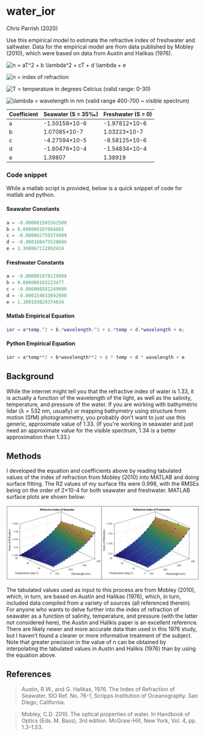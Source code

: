 # water_ior
Chris Parrish (2020)

Use this empirical model to estimate the refractive index of freshwater and saltwater.  Data for the empirical model are from data published by Mobley (2010), which were based on data from Austin and Halikas (1976).

![n = aT^2 + b \lambda^2 + cT + d \lambda + e](https://render.githubusercontent.com/render/math?math=n%20%3D%20aT%5E2%20%2B%20b%20%5Clambda%5E2%20%2B%20cT%20%2B%20d%20%5Clambda%20%2B%20e)

![n](https://render.githubusercontent.com/render/math?math=n) = index of refraction

![T](https://render.githubusercontent.com/render/math?math=T) = temperature in degrees Celcius (valid range: 0-30)

![\lambda](https://render.githubusercontent.com/render/math?math=%5Clambda) = wavelength in nm (valid range 400-700 ~ visible spectrum)

| Coefficient | Seawater (S = 35‰) | Freshwater (S = 0) |
|-------------|--------------------|--------------------|
| a           | -1.50156×10-6      | -1.97812×10-6      |
| b           | 1.07085×10-7       | 1.03223×10-7       |
| c           | -4.27594×10-5      | -8.58125×10-6      |
| d           | -1.60476×10-4      | -1.54834×10-4      |
| e           | 1.39807            | 1.38919            |

### Code snippet
While a matlab script is provided, below is a quick snippet of code for matlab and python.
#### Seawater Constants
```python
a = -0.000001501562500
b = 0.000000107084865
c = -0.000042759374989
d = -0.000160475520686
e = 1.398067112092424
```

#### Freshwater Constants
```python
a = -0.000001978124999
b = 0.000000103223477
c = -0.000008581249990
d = -0.000154833692090
e = 1.389193029374634
```

#### Matlab Empirical Equation
```matlab
ior = a*temp.^2 + b.*wavelength.^2 + c.*temp + d.*wavelength + e;
```
#### Python Empirical Equation
```python
ior = a*temp**2 + b*wavelength**2 + c * temp + d * wavelength + e
```

## Background
While the internet might tell you that the refractive index of water is 1.33, it is actually a function of the wavelength of the light, as well as the salinity, temperature, and pressure of the water. If you are working with bathymetric lidar (λ = 532 nm, usually) or mapping bathymetry using structure from motion (SfM) photogrammetry, you probably don’t want to just use this generic, approximate value of 1.33. (If you're working in seawater and just need an approximate value for the visible spectrum, 1.34 is a better approximation than 1.33.)

## Methods
I developed the equation and coefficients above by reading tabulated values of the index of refraction from Mobley (2010) into MATLAB and doing surface fitting. The R2 values of my surface fits were 0.998, with the RMSEs being on the order of 2×10-4 for both seawater and freshwater. MATLAB surface plots are shown below:

![Surface Fit](https://github.com/hokiespurs/water_ior/blob/master/refractive_index_surface_plots.jpg)

The tabulated values used as input to this process are from Mobley (2010), which, in turn, are based on Austin and Halikas (1976), which, in turn, included data compiled from a variety of sources (all referenced therein). For anyone who wants to delve further into the index of refraction of seawater as a function of salinity, temperature, and pressure (with the latter not considered here), the Austin and Halikis paper is an excellent reference. There are likely newer and more accurate data than used in this 1976 study, but I haven’t found a clearer or more informative treatment of the subject. Note that greater precision in the value of n can be obtained by interpolating the tabulated values in Austin and Halikis (1976) than by using the equation above.

## References
> Austin, R.W., and G. Halikas, 1976. The Index of Refraction of Seawater. SIO Ref. No. 76-1, Scripps Institution of Oceanography. San Diego, California.

> Mobley, C.D. 2010. The optical properties of water. In Handbook of Optics (Eds. M. Bass), 3rd edition. McGraw-Hill, New York, Vol. 4, pp. 1.3–1.53.
